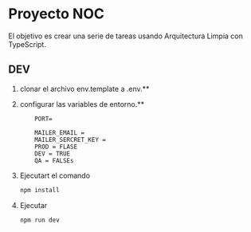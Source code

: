 # Proyecto NOC

El objetivo es crear una serie de tareas usando Arquitectura Limpia con TypeScript.

## DEV

1. clonar el archivo env.template a .env.**
2. configurar las variables de entorno.**

    ```text
        PORT=

        MAILER_EMAIL =
        MAILER_SERCRET_KEY =
        PROD = FLASE
        DEV = TRUE 
        QA = FALSEs
    ```

3. Ejecutart el comando

    ```bash
    npm install
    ```

4. Ejecutar

    ```bash
    npm run dev
    ```

